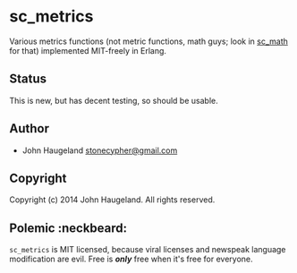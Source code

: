sc_metrics
==========

Various metrics functions (not metric functions, math guys; look in [sc_math](https://github.com/StoneCypher/sc_math/) for that) implemented MIT-freely in Erlang.



Status
------

This is new, but has decent testing, so should be usable.



Author
------

* John Haugeland <stonecypher@gmail.com>



Copyright
---------

Copyright (c) 2014 John Haugeland.  All rights reserved.



Polemic :neckbeard:
-------------------

`sc_metrics` is MIT licensed, because viral licenses and newspeak language modification are evil.  Free is ***only*** free when it's free for everyone.
